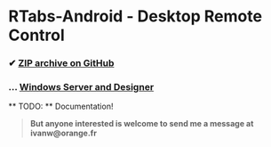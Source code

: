 # RTabs-Android - Desktop Remote Control
 ### ✔ [ZIP archive on GitHub](../../archive/master.zip)
 ### … [Windows Server and Designer](https://github.com/ivanwfr/RTabs-Desktop)
 
** TODO: ** Documentation!
> __But anyone interested is welcome to send me a message at ivanw@orange.fr__
